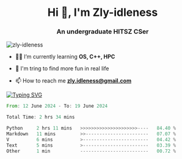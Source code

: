 <h1 align="center">Hi 👋, I'm Zly-idleness</h1>

<h3 align="center">An undergraduate HITSZ CSer</h3>

<p align="left"> <img src="https://komarev.com/ghpvc/?username=zly-idleness&label=Profile%20views&color=0e75b6&style=flat" alt="zly-idleness" /> </p>


- 👨‍💻 I’m currently learning **OS, C++, HPC**

- 🌱 I'm tring to find more fun in real life

- 📫 How to reach me **zly.idleness@gmail.com**



[![Typing SVG](https://readme-typing-svg.herokuapp.com?font=Fira+Code&pause=1000&width=435&lines=I+Maybe+Slow)](https://git.io/typing-svg)


<!--START_SECTION:waka-->

```rust
From: 12 June 2024 - To: 19 June 2024

Total Time: 2 hrs 34 mins

Python     2 hrs 11 mins   >>>>>>>>>>>>>>>>>>>>>----   84.40 %
Markdown   11 mins         >>-----------------------   07.07 %
V          6 mins          >------------------------   04.42 %
Text       5 mins          >------------------------   03.39 %
Other      1 min           -------------------------   00.72 %
```

<!--END_SECTION:waka-->


